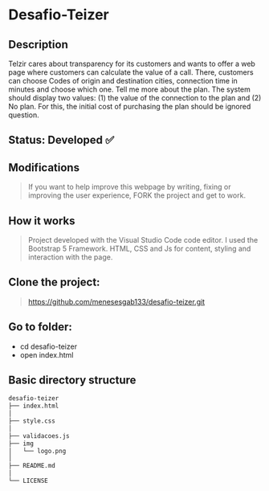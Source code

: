 <h1> Desafio-Teizer </h1>

## Description 
Telzir cares about transparency for its customers and wants to offer a web page where customers can calculate the value of a call. There, customers can choose Codes of origin and destination cities, connection time in minutes and choose which one. Tell me more about the plan. The system should display two values: (1) the value of the connection to the plan and (2) No plan. For this, the initial cost of purchasing the plan should be ignored question.

## Status: Developed ✅

## Modifications 
> If you want to help improve this webpage by writing, fixing or improving the user experience, FORK the project and get to work.

## How it works 
> Project developed with the Visual Studio Code code editor. I used the Bootstrap 5 Framework. HTML, CSS and Js for content, styling and interaction with the page.

## Clone the project:
> https://github.com/menesesgab133/desafio-teizer.git

## Go to folder: 
+ cd desafio-teizer
+ open index.html

## Basic directory structure
```sh
desafio-teizer
├── index.html
│   
├── style.css
│  
├── validacoes.js
├── img
│   └── logo.png
│ 
├── README.md
│
└── LICENSE
```

